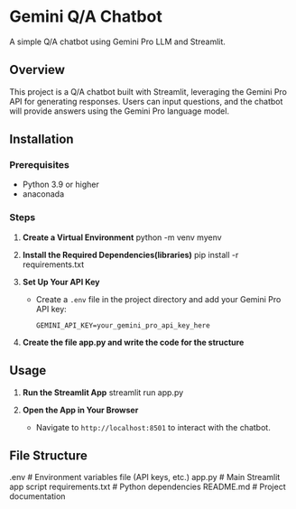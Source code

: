 # Gemini Q/A Chatbot

A simple Q/A chatbot using Gemini Pro LLM and Streamlit.

## Overview

This project is a Q/A chatbot built with Streamlit, leveraging the Gemini Pro API for generating responses. Users can input questions, and the chatbot will provide answers using the Gemini Pro language model.

## Installation

### Prerequisites

- Python 3.9 or higher
- anaconada

### Steps

1. **Create a Virtual Environment**
    python -m venv myenv    

2. **Install the Required Dependencies(libraries)**
    pip install -r requirements.txt


3. **Set Up Your API Key**
    - Create a `.env` file in the project directory and add your Gemini Pro API key:
        ```
        GEMINI_API_KEY=your_gemini_pro_api_key_here
        ```
4.  **Create the file app.py and write the code for the structure**


## Usage

1. **Run the Streamlit App**
    streamlit run app.py
    

2. **Open the App in Your Browser**
    - Navigate to `http://localhost:8501` to interact with the chatbot.

## File Structure
.env # Environment variables file (API keys, etc.)
app.py # Main Streamlit app script
requirements.txt # Python dependencies
README.md # Project documentation

